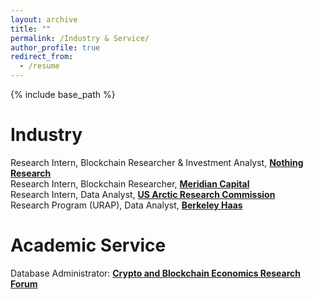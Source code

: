 ```yaml
---
layout: archive
title: ""
permalink: /Industry & Service/
author_profile: true
redirect_from:
  - /resume
---
```


{% include base_path %}

Industry
=====
Research Intern, Blockchain Researcher & Investment Analyst, [**Nothing Research**](https://www.nothing-research.com/)<br>
Research Intern, Blockchain Researcher, [**Meridian Capital**](http://www.meridiancapital.com.cn/en/index.aspx)<br>
Research Intern, Data Analyst, [**US Arctic Research Commission**](https://www.arctic.gov/)<br>
Research Program (URAP), Data Analyst, [**Berkeley Haas**](https://haas.berkeley.edu/)<br>


Academic Service
=====
Database Administrator: [**Crypto and Blockchain Economics Research Forum**](https://www.cber-forum.org/literature)
